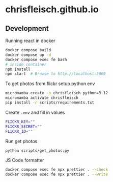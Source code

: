 # chrisfleisch.github.io

## Development

Running react in docker

```bash
docker compose build
docker compose up -d
docker compose exec fe bash
# inside container
npm install
npm start  # Browse to http://localhost:3000
```

To get photos from flickr setup python env

```bash
micromamba create -n chrisfleisch python=3.12
micromamba activate chrisfleisch
pip install -r scripts/requirements.txt
```

Create `.env` and fill in values

```bash
FLICKR_KEY=""
FLICKR_SECRET=""
FLICKR_ID=""
```

Run get photos

```bash
python scripts/get_photos.py
```

JS Code formatter

```bash
docker compose exec fe npx prettier . --check
docker compose exec fe npx prettier . --write
```
